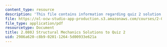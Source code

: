 ```yaml
---
content_type: resource
description: 'This file contains information regarding quiz 2 solution. '
file: https://ol-ocw-studio-app-production.s3.amazonaws.com/courses/2-080j-structural-mechanics-fall-2013/2986a620c8b9020112645d00933e621a_MIT2_080JF13_Quiz_2_Sols.pdf
file_type: application/pdf
resourcetype: Document
title: 2.080J Structural Mechanics Solutions to Quiz 2
uid: 2986a620-c8b9-0201-1264-5d00933e621a
---
```

